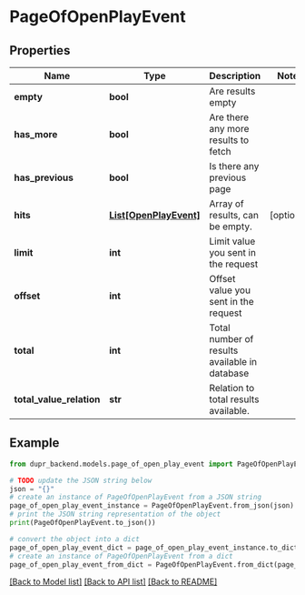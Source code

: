 # PageOfOpenPlayEvent


## Properties

Name | Type | Description | Notes
------------ | ------------- | ------------- | -------------
**empty** | **bool** | Are results empty | 
**has_more** | **bool** | Are there any more results to fetch | 
**has_previous** | **bool** | Is there any previous page | 
**hits** | [**List[OpenPlayEvent]**](OpenPlayEvent.md) | Array of results, can be empty. | [optional] 
**limit** | **int** | Limit value you sent in the request | 
**offset** | **int** | Offset value you sent in the request | 
**total** | **int** | Total number of results available in database | 
**total_value_relation** | **str** | Relation to total results available. | 

## Example

```python
from dupr_backend.models.page_of_open_play_event import PageOfOpenPlayEvent

# TODO update the JSON string below
json = "{}"
# create an instance of PageOfOpenPlayEvent from a JSON string
page_of_open_play_event_instance = PageOfOpenPlayEvent.from_json(json)
# print the JSON string representation of the object
print(PageOfOpenPlayEvent.to_json())

# convert the object into a dict
page_of_open_play_event_dict = page_of_open_play_event_instance.to_dict()
# create an instance of PageOfOpenPlayEvent from a dict
page_of_open_play_event_from_dict = PageOfOpenPlayEvent.from_dict(page_of_open_play_event_dict)
```
[[Back to Model list]](../README.md#documentation-for-models) [[Back to API list]](../README.md#documentation-for-api-endpoints) [[Back to README]](../README.md)


